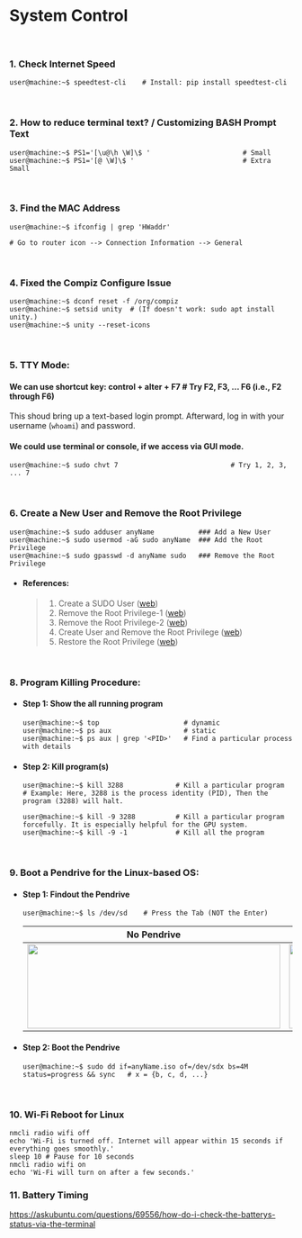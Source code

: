# System Control

&nbsp;

### 1. Check Internet Speed
```console
user@machine:~$ speedtest-cli    # Install: pip install speedtest-cli
```

&nbsp;

### 2. How to reduce terminal text? / Customizing BASH Prompt Text
```console
user@machine:~$ PS1='[\u@\h \W]\$ '                       # Small
user@machine:~$ PS1='[@ \W]\$ '                           # Extra Small
```

&nbsp;

### 3. Find the MAC Address
```console
user@machine:~$ ifconfig | grep 'HWaddr' 

# Go to router icon --> Connection Information --> General
```

&nbsp;

### 4. Fixed the Compiz Configure Issue
```console
user@machine:~$ dconf reset -f /org/compiz
user@machine:~$ setsid unity  # (If doesn't work: sudo apt install unity.)
user@machine:~$ unity --reset-icons
```

&nbsp;

### 5. TTY Mode:
#### We can use shortcut key: control + alter + F7    # Try F2, F3, ... F6 (i.e., F2 through F6)
This shoud bring up a text-based login prompt. Afterward, log in with your username (`whoami`) and password.

#### We could use terminal or console, if we access via GUI mode.
```console
user@machine:~$ sudo chvt 7                            # Try 1, 2, 3, ... 7
```

&nbsp;

### 6. Create a New User and Remove the Root Privilege
```console
user@machine:~$ sudo adduser anyName           ### Add a New User
user@machine:~$ sudo usermod -aG sudo anyName  ### Add the Root Privilege
user@machine:~$ sudo gpasswd -d anyName sudo   ### Remove the Root Privilege
```

- #### References:
  > 1. Create a SUDO User ([web](https://www.digitalocean.com/community/tutorials/how-to-create-a-sudo-user-on-ubuntu-quickstart))
  > 2. Remove the Root Privilege-1 ([web](https://askubuntu.com/questions/335987/remove-sudo-privileges-from-a-user-without-deleting-the-user))
  > 3. Remove the Root Privilege-2 ([web](https://www.liquidweb.com/kb/remove-delete-user-ubuntu-16-04/))
  > 4. Create User and Remove the Root Privilege ([web](https://www.ostechnix.com/how-to-grant-and-remove-sudo-privileges-to-users-on-ubuntu/))
  > 5. Restore the Root Privilege ([web](https://www.ostechnix.com/how-to-restore-sudo-privileges-to-a-user/))

&nbsp;

### 8. Program Killing Procedure:
- #### Step 1: Show the all running program
  ```console
  user@machine:~$ top                     # dynamic
  user@machine:~$ ps aux                  # static
  user@machine:~$ ps aux | grep '<PID>'   # Find a particular process with details
  ```

- #### Step 2: Kill program(s)
  ```console
  user@machine:~$ kill 3288             # Kill a particular program
  # Example: Here, 3288 is the process identity (PID), Then the program (3288) will halt.

  user@machine:~$ kill -9 3288          # Kill a particular program forcefully. It is especially helpful for the GPU system.
  user@machine:~$ kill -9 -1            # Kill all the program
  ```
  
&nbsp;

### 9. Boot a Pendrive for the Linux-based OS:
- #### Step 1: Findout the Pendrive
  ```console
  user@machine:~$ ls /dev/sd    # Press the Tab (NOT the Enter)
  ```
  | No Pendrive | Pendrive Exist |
  |---|----| 
  | <img src="https://github.com/mrzResearchArena/Linux/blob/master/sdx-1.png" width="450" height="150"/> |  <img src="https://github.com/mrzResearchArena/Linux/blob/master/sdx-2.png" width="450" height="150"/> | 

  
- #### Step 2: Boot the Pendrive
  ```console
  user@machine:~$ sudo dd if=anyName.iso of=/dev/sdx bs=4M status=progress && sync   # x = {b, c, d, ...}
  ```

&nbsp;

### 10. Wi-Fi Reboot for Linux
```console
nmcli radio wifi off
echo 'Wi-Fi is turned off. Internet will appear within 15 seconds if everything goes smoothly.'
sleep 10 # Pause for 10 seconds
nmcli radio wifi on
echo 'Wi-Fi will turn on after a few seconds.'
```

### 11. Battery Timing
https://askubuntu.com/questions/69556/how-do-i-check-the-batterys-status-via-the-terminal
